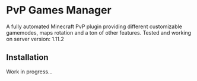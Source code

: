 # PvP Games Manager
A fully automated Minecraft PvP plugin providing different customizable gamemodes, maps rotation and a ton of other features. 
Tested and working on server version: 1.11.2

## Installation
Work in progress...
